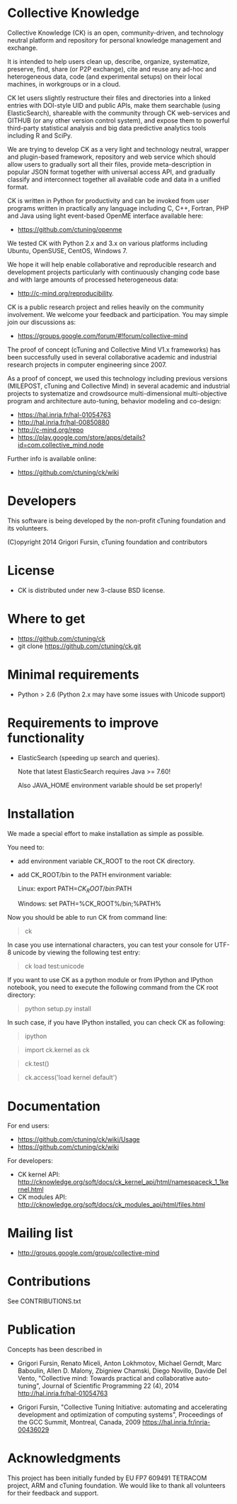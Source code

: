 Collective Knowledge
====================
Collective Knowledge (CK) is an open, community-driven, 
and technology neutral platform and repository for personal 
knowledge management and exchange.

It is intended to help users clean up, describe, organize,
systematize, preserve, find, share (or P2P exchange), cite and
reuse any ad-hoc and heterogeneous data, code (and experimental
setups) on their local machines, in workgroups or in a cloud.

CK let users slightly restructure their files and directories
into a linked entries with DOI-style UID and public APIs,
make them searchable (using ElasticSearch), shareable with the
community through CK web-services and GITHUB (or any other
version control system), and expose them to powerful third-party
statistical analysis and big data predictive analytics tools
including R and SciPy.

We are trying to develop CK as a very light and technology
neutral, wrapper and  plugin-based framework, repository and web
service which should allow users to gradually sort all their
files, provide meta-description in popular JSON format together
with universal access API, and gradually classify and
interconnect together all available code and data in a unified
format.

CK is written in Python for productivity and can be invoked from
user programs written in practically any language including
C, C++, Fortran, PHP and Java using light event-based OpenME
interface available here:
* https://github.com/ctuning/openme

We tested CK with Python 2.x and 3.x on various platforms
including Ubuntu, OpenSUSE, CentOS, Windows 7. 

We hope it will help enable collaborative and reproducible
research and development projects particularly with continuously
changing code base and with large amounts of processed
heterogeneous data: 
* http://c-mind.org/reproducibility.

CK is a public research project and relies heavily
on the community involvement. We welcome your feedback
and participation. You may simple join our discussions as:
* https://groups.google.com/forum/#!forum/collective-mind

The proof of concept (cTuning and Collective Mind V1.x frameworks) 
has been successfully used in several collaborative academic and 
industrial research projects in computer engineering since 2007.
                     
As a proof of concept, we used this technology including previous
versions (MILEPOST, cTuning and Collective Mind) in several
academic and industrial projects to systematize and crowdsource
multi-dimensional multi-objective program and architecture
auto-tuning, behavior modeling and co-design:
* https://hal.inria.fr/hal-01054763
* http://hal.inria.fr/hal-00850880
* http://c-mind.org/repo
* https://play.google.com/store/apps/details?id=com.collective_mind.node

Further info is available online:
* https://github.com/ctuning/ck/wiki

Developers
==========
This software is being developed by the non-profit cTuning
foundation and its volunteers.

(C)opyright 2014 Grigori Fursin, cTuning foundation and contributors

License
=======
* CK is distributed under new 3-clause BSD license.

Where to get
============
* https://github.com/ctuning/ck
* git clone https://github.com/ctuning/ck.git

Minimal requirements
====================
* Python > 2.6 (Python 2.x may have some issues with Unicode support)

Requirements to improve functionality
=====================================
* ElasticSearch (speeding up search and queries).

  Note that latest ElasticSearch requires Java >= 7.60!

  Also JAVA_HOME environment variable should be set properly!

Installation
============
We made a special effort to make installation as simple as possible.

You need to:
* add environment variable CK_ROOT to the root CK directory.
* add CK_ROOT/bin to the PATH environment variable:

  Linux: export PATH=$CK_ROOT/bin:$PATH

  Windows: set PATH=%CK_ROOT%/bin;%PATH%

Now you should be able to run CK from command line:
> ck

In case you use international characters, you can test your
console for UTF-8 unicode by viewing the following test entry:
> ck load test:unicode

If you want to use CK as a python module or from IPython 
and IPython notebook, you need to execute the following command
from the CK root directory:
> python setup.py install

In such case, if you have IPython installed, you can 
check CK as following:

> ipython

> import ck.kernel as ck

> ck.test()

> ck.access('load kernel default')

Documentation
=============
For end users:
* https://github.com/ctuning/ck/wiki/Usage
* https://github.com/ctuning/ck/wiki

For developers:
* CK kernel API: http://cknowledge.org/soft/docs/ck_kernel_api/html/namespaceck_1_1kernel.html
* CK modules API: http://cknowledge.org/soft/docs/ck_modules_api/html/files.html

Mailing list
============
* http://groups.google.com/group/collective-mind

Contributions
=============
See CONTRIBUTIONS.txt

Publication
===========
Concepts has been described in

* Grigori Fursin, Renato Miceli, Anton Lokhmotov, 
  Michael Gerndt, Marc Baboulin, Allen D. Malony, 
  Zbigniew Chamski, Diego Novillo, Davide Del Vento, 
  "Collective mind: Towards practical and collaborative auto-tuning", 
  Journal of Scientific Programming 22 (4), 2014
  http://hal.inria.fr/hal-01054763

* Grigori Fursin, "Collective Tuning Initiative: automating 
  and accelerating development and optimization of computing systems", 
  Proceedings of the GCC Summit, Montreal, Canada, 2009
  https://hal.inria.fr/inria-00436029

Acknowledgments
===============
This project has been initially funded by EU FP7 609491 TETRACOM project,
ARM and cTuning foundation. We would like to thank all volunteers
for their feedback and support.
